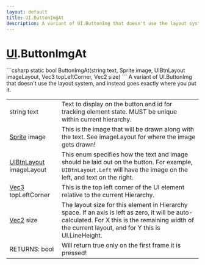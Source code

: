 ```yaml
---
layout: default
title: UI.ButtonImgAt
description: A variant of UI.ButtonImg that doesn't use the layout system, and instead goes exactly where you put it.
---
```

# [UI]({{site.url}}/Pages/StereoKit/UI.html).ButtonImgAt

<div class='signature' markdown='1'>
```csharp
static bool ButtonImgAt(string text, Sprite image, UIBtnLayout imageLayout, Vec3 topLeftCorner, Vec2 size)
```
A variant of UI.ButtonImg that doesn't use the layout
system, and instead goes exactly where you put it.
</div>

|  |  |
|--|--|
|string text|Text to display on the button and id for             tracking element state. MUST be unique within current hierarchy.|
|[Sprite]({{site.url}}/Pages/StereoKit/Sprite.html) image|This is the image that will be drawn along with             the text. See imageLayout for where the image gets drawn!|
|[UIBtnLayout]({{site.url}}/Pages/StereoKit/UIBtnLayout.html) imageLayout|This enum specifies how the text and             image should be laid out on the button. For example, `UIBtnLayout.Left`             will have the image on the left, and text on the right.|
|[Vec3]({{site.url}}/Pages/StereoKit/Vec3.html) topLeftCorner|This is the top left corner of the UI             element relative to the current Hierarchy.|
|[Vec2]({{site.url}}/Pages/StereoKit/Vec2.html) size|The layout size for this element in Hierarchy             space. If an axis is left as zero, it will be auto-calculated. For             X this is the remaining width of the current layout, and for Y this             is UI.LineHeight.|
|RETURNS: bool|Will return true only on the first frame it is pressed!|




